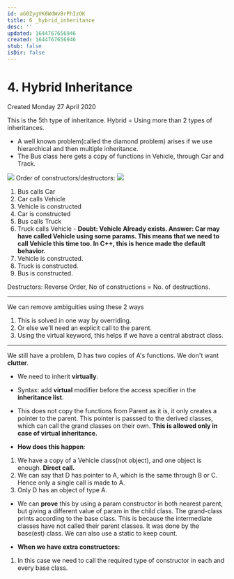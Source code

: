 ```yaml
---
id: aG0ZygVK6WdWvBrPhIzOK
title: 6 _hybrid_inheritance
desc: ''
updated: 1644767656946
created: 1644767656946
stub: false
isDir: false
---
```

# 4. Hybrid Inheritance
Created Monday 27 April 2020

This is the 5th type of inheritance. 
Hybrid = Using more than 2 types of inheritances.


* A well known problem(called the diamond problem) arises if we use hierarchical and then multiple inheritance.
* The Bus class here gets a copy of functions in Vehicle, through Car and Track.

![](./4._Hybrid_Inheritance/Selection_116.png)
Order of constructors/destructors:
![](./4._Hybrid_Inheritance/Selection_117.png)

1. Bus calls Car 
2. Car calls Vehicle
3. Vehicle is constructed
4. Car is constructed
5. Bus calls Truck
6. Truck calls Vehicle	- **Doubt: Vehicle Already exists. Answer: Car may have called Vehicle using some params. This means that we need to call Vehicle this time too. In C++, this is hence made the default behavior.**
7. Vehicle is constructed.
8. Truck is constructed.
9. Bus is constructed.


Destructors: Reverse Order, No of constructions = No. of destructions.

*****

We can remove ambiguities using these 2 ways

1. This is solved in one way by overriding.
2. Or else we'll need an explicit call to the parent. 
3. Using the virtual keyword, this helps if we have a central abstract class.


*****

We still have a problem, D has two copies of A's functions. We don't want **clutter**.

* We need to inherit **virtually**.
* Syntax: add **virtual** modifier before the access specifier in the **inheritance list**.
* This does not copy the functions from Parent as it is, it only creates a pointer to the parent. This pointer is passsed to the derived classes, which can call the grand classes on their own. **This is allowed only in case of virtual inheritance.**



* **How does this happen**: 


1. We have a copy of a Vehicle class(not object), and one object is enough. **Direct call.**
2. We can say that D has pointer to A, which is the same through B or C. Hence only a single call is made to A.
3. Only D has an object of type A. 


* We can **prove** this by using a param constructor in both nearest parent, but giving a different value of param in the child class. The grand-class prints according to the base class. This is because the intermediate classes have not called their parent classes. It was done by the base(est) class. We can also use a static to keep count.



* **When we have extra constructors:**


1. In this case we need to call the required type of constructor in each and every base class. 


